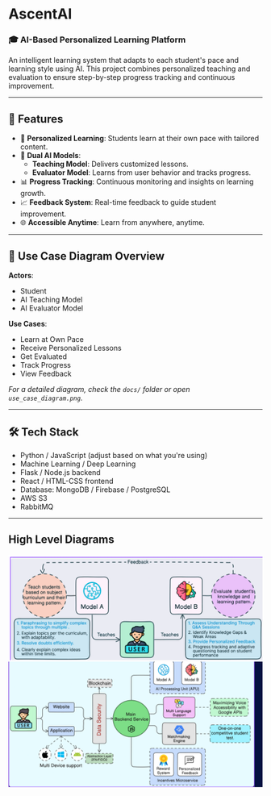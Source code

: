 # AscentAI
### 🎓 AI-Based Personalized Learning Platform

An intelligent learning system that adapts to each student's pace and learning style using AI. This project combines personalized teaching and evaluation to ensure step-by-step progress tracking and continuous improvement.

---

## 🚀 Features

- 🎯 **Personalized Learning**: Students learn at their own pace with tailored content.
- 🧠 **Dual AI Models**:
  - **Teaching Model**: Delivers customized lessons.
  - **Evaluator Model**: Learns from user behavior and tracks progress.
- 📊 **Progress Tracking**: Continuous monitoring and insights on learning growth.
- 📈 **Feedback System**: Real-time feedback to guide student improvement.
- 🌐 **Accessible Anytime**: Learn from anywhere, anytime.

---

## 📌 Use Case Diagram Overview

**Actors**:
- Student  
- AI Teaching Model  
- AI Evaluator Model

**Use Cases**:
- Learn at Own Pace  
- Receive Personalized Lessons  
- Get Evaluated  
- Track Progress  
- View Feedback

*For a detailed diagram, check the `docs/` folder or open `use_case_diagram.png`.*

---

## 🛠️ Tech Stack

- Python / JavaScript (adjust based on what you're using)
- Machine Learning / Deep Learning
- Flask / Node.js backend
- React / HTML-CSS frontend
- Database: MongoDB / Firebase / PostgreSQL
- AWS S3
- RabbitMQ

---

## High Level Diagrams

![image](./public/img01.png)
![image](./public/img02.png)


